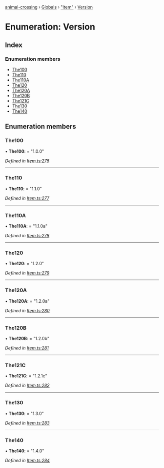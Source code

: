 [animal-crossing](../README.md) › [Globals](../globals.md) › ["Item"](../modules/_item_.md) › [Version](_item_.version.md)

# Enumeration: Version

## Index

### Enumeration members

* [The100](_item_.version.md#the100)
* [The110](_item_.version.md#the110)
* [The110A](_item_.version.md#the110a)
* [The120](_item_.version.md#the120)
* [The120A](_item_.version.md#the120a)
* [The120B](_item_.version.md#the120b)
* [The121C](_item_.version.md#the121c)
* [The130](_item_.version.md#the130)
* [The140](_item_.version.md#the140)

## Enumeration members

###  The100

• **The100**: = "1.0.0"

*Defined in [Item.ts:276](https://github.com/Norviah/animal-crossing/blob/4ac4ba9/module/types/Item.ts#L276)*

___

###  The110

• **The110**: = "1.1.0"

*Defined in [Item.ts:277](https://github.com/Norviah/animal-crossing/blob/4ac4ba9/module/types/Item.ts#L277)*

___

###  The110A

• **The110A**: = "1.1.0a"

*Defined in [Item.ts:278](https://github.com/Norviah/animal-crossing/blob/4ac4ba9/module/types/Item.ts#L278)*

___

###  The120

• **The120**: = "1.2.0"

*Defined in [Item.ts:279](https://github.com/Norviah/animal-crossing/blob/4ac4ba9/module/types/Item.ts#L279)*

___

###  The120A

• **The120A**: = "1.2.0a"

*Defined in [Item.ts:280](https://github.com/Norviah/animal-crossing/blob/4ac4ba9/module/types/Item.ts#L280)*

___

###  The120B

• **The120B**: = "1.2.0b"

*Defined in [Item.ts:281](https://github.com/Norviah/animal-crossing/blob/4ac4ba9/module/types/Item.ts#L281)*

___

###  The121C

• **The121C**: = "1.2.1c"

*Defined in [Item.ts:282](https://github.com/Norviah/animal-crossing/blob/4ac4ba9/module/types/Item.ts#L282)*

___

###  The130

• **The130**: = "1.3.0"

*Defined in [Item.ts:283](https://github.com/Norviah/animal-crossing/blob/4ac4ba9/module/types/Item.ts#L283)*

___

###  The140

• **The140**: = "1.4.0"

*Defined in [Item.ts:284](https://github.com/Norviah/animal-crossing/blob/4ac4ba9/module/types/Item.ts#L284)*
